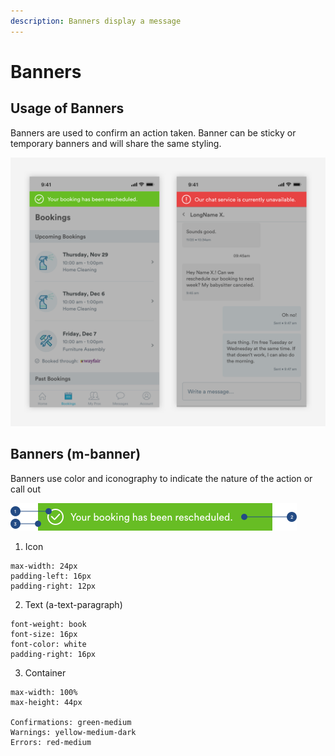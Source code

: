 ```yaml
---
description: Banners display a message
---
```


# Banners

## Usage of Banners

Banners are used to confirm an action taken.  Banner can be sticky or temporary banners and will share the same styling.

![](../.gitbook/assets/banner-overview.png)

## Banners \(m-banner\)

Banners use color and iconography to indicate the nature of the action or call out

![](../.gitbook/assets/banner.png)

1. Icon

```text
max-width: 24px
padding-left: 16px
padding-right: 12px
```

2. Text \(a-text-paragraph\)

```text
font-weight: book
font-size: 16px
font-color: white
padding-right: 16px
```

3. Container

```text
max-width: 100%
max-height: 44px

Confirmations: green-medium
Warnings: yellow-medium-dark
Errors: red-medium
```

